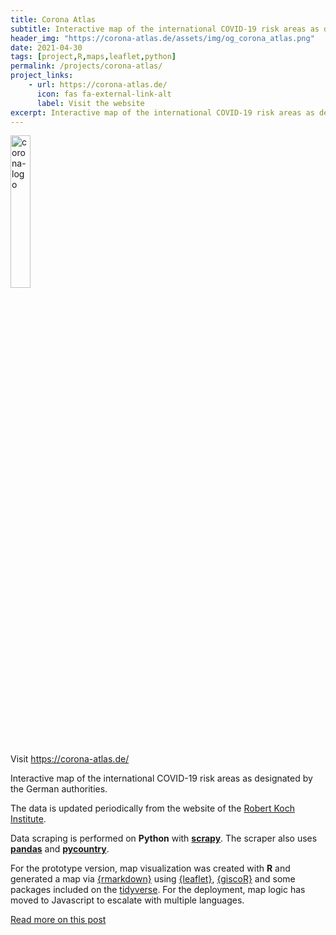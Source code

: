 ```yaml
---
title: Corona Atlas 
subtitle: Interactive map of the international COVID-19 risk areas as designated by the German authorities.
header_img: "https://corona-atlas.de/assets/img/og_corona_atlas.png"
date: 2021-04-30
tags: [project,R,maps,leaflet,python]
permalink: /projects/corona-atlas/
project_links:
    - url: https://corona-atlas.de/
      icon: fas fa-external-link-alt
      label: Visit the website
excerpt: Interactive map of the international COVID-19 risk areas as designated by the German authorities. The data is updated periodically from the website of the Robert Koch Institute.
---
```


<img src="https://corona-atlas.de/assets/img/corona-atlas-icon.png" alt="corona-logo" style="width: 25%;">

Visit <https://corona-atlas.de/>


Interactive map of the international COVID-19 risk areas as designated by the German authorities.

The data is updated periodically from the website of the [Robert Koch Institute](https://www.rki.de/DE/Content/InfAZ/N/Neuartiges_Coronavirus/Risikogebiete_neu.html).

Data scraping is performed on **Python** with
[**scrapy**](https://scrapy.org/).
The scraper also uses
[**pandas**](https://pandas.pydata.org/) and
[**pycountry**](https://pypi.org/project/pycountry/).

For the prototype version, map visualization was created with **R** and generated a map via [{rmarkdown}](https://rmarkdown.rstudio.com/) using [{leaflet}](http://rstudio.github.io/leaflet/), [{giscoR}](https://dieghernan.github.io/giscoR/) and some packages included on the [tidyverse](https://www.tidyverse.org/).
For the deployment, map logic has moved to Javascript to escalate with multiple languages.

[Read more on this post](/202203_Corona-timelapse)

